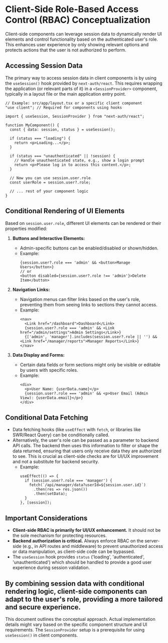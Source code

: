 # Client-Side Role-Based Access Control (RBAC) Conceptualization

Client-side components can leverage session data to dynamically render UI elements and control functionality based on the authenticated user's role. This enhances user experience by only showing relevant options and protects actions that the user is not authorized to perform.

## Accessing Session Data

The primary way to access session data in client components is by using the `useSession()` hook provided by `next-auth/react`. This requires wrapping the application (or relevant parts of it) in a `<SessionProvider>` component, typically in a layout file or the main application entry point.

```tsx
// Example: src/app/layout.tsx or a specific client component
"use client"; // Required for components using hooks

import { useSession, SessionProvider } from "next-auth/react";

function MyComponent() {
  const { data: session, status } = useSession();

  if (status === "loading") {
    return <p>Loading...</p>;
  }

  if (status === "unauthenticated" || !session) {
    // Handle unauthenticated state, e.g., show a login prompt
    return <p>Please log in to access this content.</p>;
  }

  // Now you can use session.user.role
  const userRole = session.user?.role;

  // ... rest of your component logic
}
```

## Conditional Rendering of UI Elements

Based on `session.user.role`, different UI elements can be rendered or their properties modified:

1.  **Buttons and Interactive Elements:**
    *   Admin-specific buttons can be enabled/disabled or shown/hidden.
    *   Example:
        ```tsx
        {session.user?.role === 'admin' && <button>Manage Users</button>}
        // or
        <button disabled={session.user?.role !== 'admin'}>Delete Item</button>
        ```

2.  **Navigation Links:**
    *   Navigation menus can filter links based on the user's role, preventing them from seeing links to sections they cannot access.
    *   Example:
        ```tsx
        <nav>
          <Link href="/dashboard">Dashboard</Link>
          {session.user?.role === 'admin' && <Link href="/admin/settings">Admin Settings</Link>}
          {['admin', 'manager'].includes(session.user?.role || '') && <Link href="/manager/reports">Manager Reports</Link>}
        </nav>
        ```

3.  **Data Display and Forms:**
    *   Certain data fields or form sections might only be visible or editable by users with specific roles.
    *   Example:
        ```tsx
        <div>
          <p>User Name: {userData.name}</p>
          {session.user?.role === 'admin' && <p>User Email (Admin View): {userData.email}</p>}
        </div>
        ```

## Conditional Data Fetching

*   Data fetching hooks (like `useEffect` with `fetch`, or libraries like SWR/React Query) can be conditionally called.
*   Alternatively, the user's role can be passed as a parameter to backend API calls. The backend then uses this information to filter or shape the data returned, ensuring that users only receive data they are authorized to see. This is crucial as client-side checks are for UI/UX improvement and not a substitute for backend security.
    *   Example:
        ```tsx
        useEffect(() => {
          if (session.user?.role === 'manager') {
            fetch(`/api/manager/data?userId=${session.user.id}`)
              .then(res => res.json())
              .then(setData);
          }
        }, [session]);
        ```

## Important Considerations

*   **Client-side RBAC is primarily for UI/UX enhancement.** It should not be the sole mechanism for protecting resources.
*   **Backend authorization is critical.** Always enforce RBAC on the server-side (e.g., in API routes and middleware) to prevent unauthorized access or data manipulation, as client-side code can be bypassed.
*   The `useSession` hook provides `status` ('loading', 'authenticated', 'unauthenticated') which should be handled to provide a good user experience during session validation.

By combining session data with conditional rendering logic, client-side components can adapt to the user's role, providing a more tailored and secure experience.
---
This document outlines the conceptual approach. Actual implementation details might vary based on the specific component structure and UI requirements.
The `SessionProvider` setup is a prerequisite for using `useSession()` in client components.
```